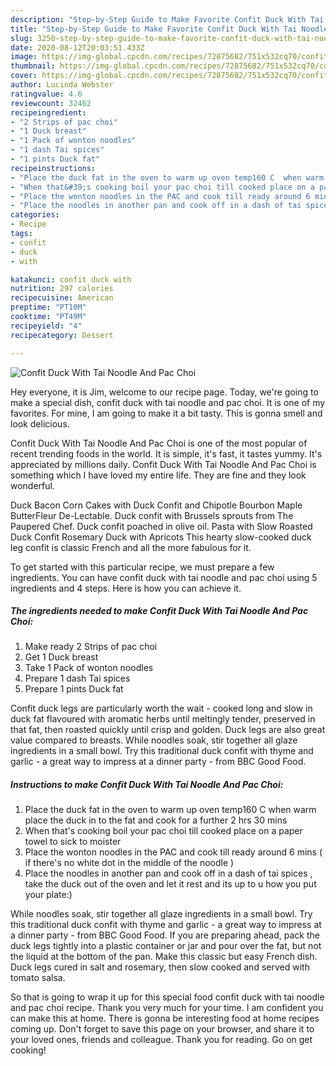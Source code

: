 ```yaml
---
description: "Step-by-Step Guide to Make Favorite Confit Duck With Tai Noodle And Pac Choi"
title: "Step-by-Step Guide to Make Favorite Confit Duck With Tai Noodle And Pac Choi"
slug: 3250-step-by-step-guide-to-make-favorite-confit-duck-with-tai-noodle-and-pac-choi
date: 2020-08-12T20:03:51.433Z
image: https://img-global.cpcdn.com/recipes/72875682/751x532cq70/confit-duck-with-tai-noodle-and-pac-choi-recipe-main-photo.jpg
thumbnail: https://img-global.cpcdn.com/recipes/72875682/751x532cq70/confit-duck-with-tai-noodle-and-pac-choi-recipe-main-photo.jpg
cover: https://img-global.cpcdn.com/recipes/72875682/751x532cq70/confit-duck-with-tai-noodle-and-pac-choi-recipe-main-photo.jpg
author: Lucinda Webster
ratingvalue: 4.6
reviewcount: 32462
recipeingredient:
- "2 Strips of pac choi"
- "1 Duck breast"
- "1 Pack of wonton noodles"
- "1 dash Tai spices"
- "1 pints Duck fat"
recipeinstructions:
- "Place the duck fat in the oven to warm up oven temp160 C  when warm place the duck in to the fat and cook for a further 2 hrs 30 mins"
- "When that&#39;s cooking boil your pac choi till cooked place on a paper towel to sick to moister"
- "Place the wonton noodles in the PAC and cook till ready around 6 mins ( if there&#39;s  no white dot in the middle of the noodle )"
- "Place the noodles in another pan and cook off in a dash of tai spices , take the duck out of the oven and let it rest and its up to u how you put your plate:)"
categories:
- Recipe
tags:
- confit
- duck
- with

katakunci: confit duck with 
nutrition: 297 calories
recipecuisine: American
preptime: "PT10M"
cooktime: "PT49M"
recipeyield: "4"
recipecategory: Dessert

---
```



![Confit Duck With Tai Noodle And Pac Choi](https://img-global.cpcdn.com/recipes/72875682/751x532cq70/confit-duck-with-tai-noodle-and-pac-choi-recipe-main-photo.jpg)

Hey everyone, it is Jim, welcome to our recipe page. Today, we're going to make a special dish, confit duck with tai noodle and pac choi. It is one of my favorites. For mine, I am going to make it a bit tasty. This is gonna smell and look delicious.

Confit Duck With Tai Noodle And Pac Choi is one of the most popular of recent trending foods in the world. It is simple, it's fast, it tastes yummy. It's appreciated by millions daily. Confit Duck With Tai Noodle And Pac Choi is something which I have loved my entire life. They are fine and they look wonderful.

Duck Bacon Corn Cakes with Duck Confit and Chipotle Bourbon Maple ButterFleur De-Lectable. Duck confit with Brussels sprouts from The Paupered Chef. Duck confit poached in olive oil. Pasta with Slow Roasted Duck Confit Rosemary Duck with Apricots This hearty slow-cooked duck leg confit is classic French and all the more fabulous for it.


To get started with this particular recipe, we must prepare a few ingredients. You can have confit duck with tai noodle and pac choi using 5 ingredients and 4 steps. Here is how you can achieve it.

<!--inarticleads1-->

##### The ingredients needed to make Confit Duck With Tai Noodle And Pac Choi:

1. Make ready 2 Strips of pac choi
1. Get 1 Duck breast
1. Take 1 Pack of wonton noodles
1. Prepare 1 dash Tai spices
1. Prepare 1 pints Duck fat


Confit duck legs are particularly worth the wait - cooked long and slow in duck fat flavoured with aromatic herbs until meltingly tender, preserved in that fat, then roasted quickly until crisp and golden. Duck legs are also great value compared to breasts. While noodles soak, stir together all glaze ingredients in a small bowl. Try this traditional duck confit with thyme and garlic - a great way to impress at a dinner party - from BBC Good Food. 

<!--inarticleads2-->

##### Instructions to make Confit Duck With Tai Noodle And Pac Choi:

1. Place the duck fat in the oven to warm up oven temp160 C  when warm place the duck in to the fat and cook for a further 2 hrs 30 mins
1. When that&#39;s cooking boil your pac choi till cooked place on a paper towel to sick to moister
1. Place the wonton noodles in the PAC and cook till ready around 6 mins ( if there&#39;s  no white dot in the middle of the noodle )
1. Place the noodles in another pan and cook off in a dash of tai spices , take the duck out of the oven and let it rest and its up to u how you put your plate:)


While noodles soak, stir together all glaze ingredients in a small bowl. Try this traditional duck confit with thyme and garlic - a great way to impress at a dinner party - from BBC Good Food. If you are preparing ahead, pack the duck legs tightly into a plastic container or jar and pour over the fat, but not the liquid at the bottom of the pan. Make this classic but easy French dish. Duck legs cured in salt and rosemary, then slow cooked and served with tomato salsa. 

So that is going to wrap it up for this special food confit duck with tai noodle and pac choi recipe. Thank you very much for your time. I am confident you can make this at home. There is gonna be interesting food at home recipes coming up. Don't forget to save this page on your browser, and share it to your loved ones, friends and colleague. Thank you for reading. Go on get cooking!
